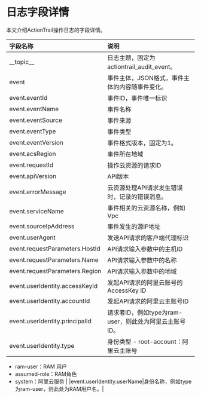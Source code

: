 # 日志字段详情

本文介绍ActionTrail操作日志的字段详情。

|字段名称|说明|
|:---|:-|
|\_\_topic\_\_|日志主题，固定为actiontrail\_audit\_event。|
|event|事件主体，JSON格式，事件主体的内容随事件变化。|
|event.eventId|事件ID，事件唯一标识|
|event.eventName|事件名称|
|event.eventSource|事件来源|
|event.eventType|事件类型|
|event.eventVersion|事件格式版本，固定为1。|
|event.acsRegion|事件所在地域|
|event.requestId|操作云资源的请求ID|
|event.apiVersion|API版本|
|event.errorMessage|云资源处理API请求发生错误时，记录的错误消息。|
|event.serviceName|事件相关的云资源名称，例如Vpc|
|event.sourceIpAddress|事件发生的源IP地址|
|event.userAgent|发送API请求的客户端代理标识|
|event.requestParameters.HostId|API请求输入参数中的主机ID|
|event.requestParameters.Name|API请求输入参数中的名称|
|event.requestParameters.Region|API请求输入参数中的地域|
|event.userIdentity.accessKeyId|发起API请求的阿里云账号的AccessKey ID|
|event.userIdentity.accountId|发起API请求的阿里云主账号ID|
|event.userIdentity.principalId|请求者ID，例如type为ram-user，则此处为阿里云主账号ID。|
|event.userIdentity.type|身份类型 -   root-account：阿里云主账号
-   ram-user：RAM 用户
-   assumed-role：RAM角色
-   system：阿里云服务 |
|event.userIdentity.userName|身份名称，例如type为ram-user，则此处为RAM用户名。|

